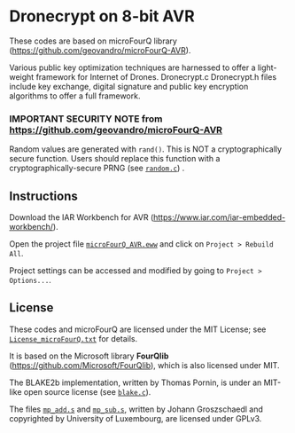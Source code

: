 # Dronecrypt on 8-bit AVR

These codes are based on microFourQ library (https://github.com/geovandro/microFourQ-AVR). 

Various public key optimization techniques are harnessed to offer a light-weight framework for Internet of Drones. Dronecrypt.c Dronecrypt.h files include key exchange, digital signature and public key encryption algorithms to offer a full framework.

### IMPORTANT SECURITY NOTE from https://github.com/geovandro/microFourQ-AVR

Random values are generated with `rand()`. This is NOT a cryptographically secure function.
Users should replace this function with a cryptographically-secure PRNG (see [`random.c`](src/random/random.c)) .

## Instructions

Download the IAR Workbench for AVR (https://www.iar.com/iar-embedded-workbench/).

Open the project file [`microFourQ_AVR.eww`](iar-ide/microFourQ_AVR.eww) and click on `Project > Rebuild All`.

Project settings can be accessed and modified by going to `Project > Options...`. 

## License
   
These codes and microFourQ are licensed under the MIT License; see [`License_microFourQ.txt`](License_microFourQ.txt) for details.

It is based on the Microsoft library **FourQlib** (https://github.com/Microsoft/FourQlib), which is also licensed under MIT.

The BLAKE2b implementation, written by Thomas Pornin, is under an MIT-like open source license (see [`blake.c`](src/blake2b/blake.c)).

The files [`mp_add.s`](src/AVR/mp_add.s) and [`mp_sub.s`](src/AVR/mp_sub.s), written by Johann Groszschaedl and copyrighted by University of Luxembourg, are licensed under GPLv3. 
 
